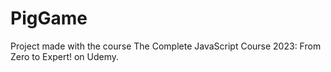 # PigGame
Project made with the course The Complete JavaScript Course 2023: From Zero to Expert! on Udemy.
